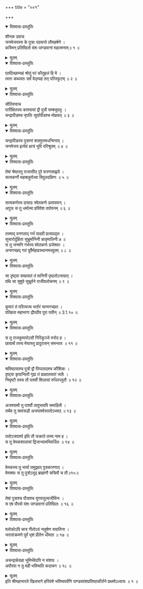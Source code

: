 +++
title = "००१"

+++

<details open><summary>विश्वास-प्रस्तुतिः</summary>

शौनक उवाच  
जनमेजयस्य के पुत्राः पठ्यन्ते लौमहर्षणे ।  
कस्मिन् प्रतिष्ठितो वंशः पाण्डवानां महात्मनाम्॥ १ ॥
</details>

<details><summary>मूलम्</summary>

शौनक उवाच  
जनमेजयस्य के पुत्राः पठ्यन्ते लौमहर्षणे ।  
कस्मिन् प्रतिष्ठितो वंशः पाण्डवानां महात्मनाम्॥ १ ॥
</details>

<details open><summary>विश्वास-प्रस्तुतिः</summary>

एतदिच्छाम्यहं श्रोतुं परं कौतूहलं हि मे ।  
त्वत्तः कथयतः सर्वं वेद्म्यहं तत् परिस्फुटम् ॥ २ ॥
</details>

<details><summary>मूलम्</summary>

एतदिच्छाम्यहं श्रोतुं परं कौतूहलं हि मे ।  
त्वत्तः कथयतः सर्वं वेद्म्यहं तत् परिस्फुटम् ॥ २ ॥
</details>

<details open><summary>विश्वास-प्रस्तुतिः</summary>

सौतिरुवाच  
पारीक्षितस्य काश्यायां द्वौ पुत्रौ सम्बभूवतुः ।  
चन्द्रापीडश्च नृपतिः सूर्यापीडश्च मोक्षवत् ॥ ३ ॥
</details>

<details><summary>मूलम्</summary>

सौतिरुवाच  
पारीक्षितस्य काश्यायां द्वौ पुत्रौ सम्बभूवतुः ।  
चन्द्रापीडश्च नृपतिः सूर्यापीडश्च मोक्षवत् ॥ ३ ॥
</details>

<details open><summary>विश्वास-प्रस्तुतिः</summary>

चन्द्रापीडस्य पुत्राणां शतमुत्तमधन्विनाम् ।  
जनमेजय इत्येवं क्षात्रं भुवि परिश्रुतम् ॥ ४ ॥
</details>

<details><summary>मूलम्</summary>

चन्द्रापीडस्य पुत्राणां शतमुत्तमधन्विनाम् ।  
जनमेजय इत्येवं क्षात्रं भुवि परिश्रुतम् ॥ ४ ॥
</details>

<details open><summary>विश्वास-प्रस्तुतिः</summary>

तेषां श्रेष्ठस्तु राजासीत् पुरे वारणसाह्वये ।  
सत्यकर्णो महाबाहुर्यज्वा विपुलदक्षिणः ॥ ५ ॥
</details>

<details><summary>मूलम्</summary>

तेषां श्रेष्ठस्तु राजासीत् पुरे वारणसाह्वये ।  
सत्यकर्णो महाबाहुर्यज्वा विपुलदक्षिणः ॥ ५ ॥
</details>

<details open><summary>विश्वास-प्रस्तुतिः</summary>

सत्यकर्णस्य दायादः श्वेतकर्णः प्रतापवान् ।  
अपुत्रः स तु धर्मात्मा प्रविवेश तपोवनम् ॥ ६ ॥
</details>

<details><summary>मूलम्</summary>

सत्यकर्णस्य दायादः श्वेतकर्णः प्रतापवान् ।  
अपुत्रः स तु धर्मात्मा प्रविवेश तपोवनम् ॥ ६ ॥
</details>

<details open><summary>विश्वास-प्रस्तुतिः</summary>

तस्माद् वनगताद् गर्भं यादवी प्रत्यपद्यत ।  
सुचारोर्दुहिता सुभ्रूर्मानिनी भ्रातृमालिनी ७ ॥  
स तु जन्मनि गर्भस्य श्वेतकर्णः प्रजेश्वरः ।  
अन्वगच्छद् गतं पूर्वैर्महाप्रस्थानमच्युतम् ॥ ८ ॥
</details>

<details><summary>मूलम्</summary>

तस्माद् वनगताद् गर्भं यादवी प्रत्यपद्यत ।  
सुचारोर्दुहिता सुभ्रूर्मानिनी भ्रातृमालिनी ७ ॥  
स तु जन्मनि गर्भस्य श्वेतकर्णः प्रजेश्वरः ।  
अन्वगच्छद् गतं पूर्वैर्महाप्रस्थानमच्युतम् ॥ ८ ॥
</details>

<details open><summary>विश्वास-प्रस्तुतिः</summary>

सा दृष्ट्वा सम्प्रयातं तं मानिनी पृष्ठतोऽन्वयात् ।  
पथि सा सुषुवे सुभ्रूर्वने राजीवलोचनम् ॥ ९ ॥
</details>

<details><summary>मूलम्</summary>

सा दृष्ट्वा सम्प्रयातं तं मानिनी पृष्ठतोऽन्वयात् ।  
पथि सा सुषुवे सुभ्रूर्वने राजीवलोचनम् ॥ ९ ॥
</details>

<details open><summary>विश्वास-प्रस्तुतिः</summary>

कुमारं तं परित्यज्य भर्तारं चान्वगच्छत ।  
पतिव्रता महाभागा द्रौपदीव पुरा पतीन् ॥ 3.1.१० ॥
</details>

<details><summary>मूलम्</summary>

कुमारं तं परित्यज्य भर्तारं चान्वगच्छत ।  
पतिव्रता महाभागा द्रौपदीव पुरा पतीन् ॥ 3.1.१० ॥
</details>

<details open><summary>विश्वास-प्रस्तुतिः</summary>

स तु राजकुमारोऽसौ गिरिकुञ्जे रुरोद ह ।  
छायार्थे तस्य मेघास्तु प्रादुरासन् समन्ततः ॥ ११ ॥
</details>

<details><summary>मूलम्</summary>

स तु राजकुमारोऽसौ गिरिकुञ्जे रुरोद ह ।  
छायार्थे तस्य मेघास्तु प्रादुरासन् समन्ततः ॥ ११ ॥
</details>

<details open><summary>विश्वास-प्रस्तुतिः</summary>

श्रविष्ठायाश्च पुत्रौ द्वौ पिप्पलादश्च कौशिकः ।  
दृष्ट्वा कृपान्वितौ गृह्य तं प्राक्षालयतां जलैः ।  
निघृष्टौ तस्य तौ पार्श्वौ शिलायां रुधिरप्लुतौ ॥ १२ ॥
</details>

<details><summary>मूलम्</summary>

श्रविष्ठायाश्च पुत्रौ द्वौ पिप्पलादश्च कौशिकः ।  
दृष्ट्वा कृपान्वितौ गृह्य तं प्राक्षालयतां जलैः ।  
निघृष्टौ तस्य तौ पार्श्वौ शिलायां रुधिरप्लुतौ ॥ १२ ॥
</details>

<details open><summary>विश्वास-प्रस्तुतिः</summary>

अजश्यामौ तु पार्श्वौ तावुभावपि समाहितौ ।  
तथैव तु समारूढौ अजपार्श्वस्ततोऽभवत् ॥ १३ ॥
</details>

<details><summary>मूलम्</summary>

अजश्यामौ तु पार्श्वौ तावुभावपि समाहितौ ।  
तथैव तु समारूढौ अजपार्श्वस्ततोऽभवत् ॥ १३ ॥
</details>

<details open><summary>विश्वास-प्रस्तुतिः</summary>

ततोऽजपार्श्व इति तौ चक्राते तस्य नाम ह ।  
स तु वेमकशालायां द्विजाभ्यामभिवर्धितः ॥ १४ ॥
</details>

<details><summary>मूलम्</summary>

ततोऽजपार्श्व इति तौ चक्राते तस्य नाम ह ।  
स तु वेमकशालायां द्विजाभ्यामभिवर्धितः ॥ १४ ॥
</details>

<details open><summary>विश्वास-प्रस्तुतिः</summary>

वेमकस्य तु भार्या तमुद्वहत् पुत्रकारणात् ।  
वेमक्याः स तु पुत्रोऽभूद् ब्राह्मणौ सचिवौ च तौ॥१५॥
</details>

<details><summary>मूलम्</summary>

वेमकस्य तु भार्या तमुद्वहत् पुत्रकारणात् ।  
वेमक्याः स तु पुत्रोऽभूद् ब्राह्मणौ सचिवौ च तौ॥१५॥
</details>

<details open><summary>विश्वास-प्रस्तुतिः</summary>

तेषां पुत्राश्च पौत्राश्च युगपत्तुल्यजीविनः ।  
स एष पौरवो वंशः पाण्डवानां प्रतिष्ठितः ॥ १६ ॥
</details>

<details><summary>मूलम्</summary>

तेषां पुत्राश्च पौत्राश्च युगपत्तुल्यजीविनः ।  
स एष पौरवो वंशः पाण्डवानां प्रतिष्ठितः ॥ १६ ॥
</details>

<details open><summary>विश्वास-प्रस्तुतिः</summary>

श्लोकोऽपि चात्र गीतोऽयं नाहुषेण ययातिना ।  
जरासंक्रमणे पूर्वं भृशं प्रीतेन धीमता ॥ १७ ॥
</details>

<details><summary>मूलम्</summary>

श्लोकोऽपि चात्र गीतोऽयं नाहुषेण ययातिना ।  
जरासंक्रमणे पूर्वं भृशं प्रीतेन धीमता ॥ १७ ॥
</details>

<details open><summary>विश्वास-प्रस्तुतिः</summary>

अचन्द्रार्कग्रहा भूमिर्भवेदपि न संशयः ।  
अपौरवा न तु मही भविष्यति कदाचन ॥ १८ ॥
</details>

<details><summary>मूलम्</summary>

अचन्द्रार्कग्रहा भूमिर्भवेदपि न संशयः ।  
अपौरवा न तु मही भविष्यति कदाचन ॥ १८ ॥
</details>
इति श्रीमहाभारते खिलभागे हरिवंशे भविष्यपर्वणि पाण्डववंशप्रतिष्ठाकीर्तने प्रथमोऽध्यायः ॥ १ ॥
